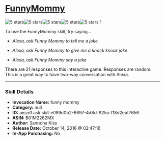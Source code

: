 # [FunnyMommy](http://alexa.amazon.com/#skills/amzn1.ask.skill.e089d0b2-6697-4d8d-925a-f18d2eaf7656)
![5 stars](../../images/ic_star_black_18dp_1x.png)![5 stars](../../images/ic_star_black_18dp_1x.png)![5 stars](../../images/ic_star_black_18dp_1x.png)![5 stars](../../images/ic_star_black_18dp_1x.png)![5 stars](../../images/ic_star_black_18dp_1x.png) 1

To use the FunnyMommy skill, try saying...

* *Alexa, ask Funny Mommy to tell me a joke*

* *Alexa, ask Funny Mommy to give me a knock knock joke*

* *Alexa, ask Funny Mommy say a joke*

There are 21 responses to this interactive game.  Responses are random. This is a great way to have two-way conversation with Alexa.

***

### Skill Details

* **Invocation Name:** funny mommy
* **Category:** null
* **ID:** amzn1.ask.skill.e089d0b2-6697-4d8d-925a-f18d2eaf7656
* **ASIN:** B01M2262MX
* **Author:** Sanncha Kiss
* **Release Date:** October 14, 2016 @ 02:47:16
* **In-App Purchasing:** No
